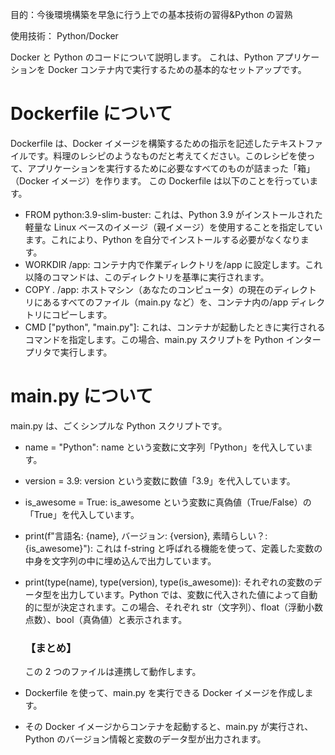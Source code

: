 目的：今後環境構築を早急に行う上での基本技術の習得&Python の習熟

使用技術： Python/Docker

Docker と Python のコードについて説明します。
これは、Python アプリケーションを Docker コンテナ内で実行するための基本的なセットアップです。

<h1>Dockerfile について</h1>
Dockerfile は、Docker イメージを構築するための指示を記述したテキストファイルです。料理のレシピのようなものだと考えてください。このレシピを使って、アプリケーションを実行するために必要なすべてのものが詰まった「箱」（Docker イメージ）を作ります。
この Dockerfile は以下のことを行っています。

- FROM python:3.9-slim-buster: これは、Python 3.9 がインストールされた軽量な Linux ベースのイメージ（親イメージ）を使用することを指定しています。これにより、Python を自分でインストールする必要がなくなります。
- WORKDIR /app: コンテナ内で作業ディレクトリを/app に設定します。これ以降のコマンドは、このディレクトリを基準に実行されます。
- COPY . /app: ホストマシン（あなたのコンピュータ）の現在のディレクトリにあるすべてのファイル（main.py など）を、コンテナ内の/app ディレクトリにコピーします。
- CMD ["python", "main.py"]: これは、コンテナが起動したときに実行されるコマンドを指定します。この場合、main.py スクリプトを Python インタープリタで実行します。

<h1>main.py について</h1>
  main.py は、ごくシンプルな Python スクリプトです。

- name = "Python": name という変数に文字列「Python」を代入しています。

- version = 3.9: version という変数に数値「3.9」を代入しています。

- is_awesome = True: is_awesome という変数に真偽値（True/False）の「True」を代入しています。

- print(f"言語名: {name}, バージョン: {version}, 素晴らしい？: {is_awesome}"): これは f-string と呼ばれる機能を使って、定義した変数の中身を文字列の中に埋め込んで出力しています。

- print(type(name), type(version), type(is_awesome)): それぞれの変数のデータ型を出力しています。Python では、変数に代入された値によって自動的に型が決定されます。この場合、それぞれ str（文字列）、float（浮動小数点数）、bool（真偽値）と表示されます。

  <h3>【まとめ】</h3>
  この 2 つのファイルは連携して動作します。

- Dockerfile を使って、main.py を実行できる Docker イメージを作成します。
- その Docker イメージからコンテナを起動すると、main.py が実行され、Python のバージョン情報と変数のデータ型が出力されます。
